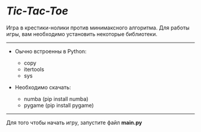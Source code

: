 # _Tic-Tac-Toe_
Игра в крестики-нолики против минимаксного алгоритма.
Для работы игры, вам необходимо установить некоторые библиотеки.
 
___

+ Оычно встроенны в Python:
  + copy
  + itertools
  + sys

+ Необходимо скачать:
  + numba  (pip install numba)
  + pygame (pip install pygame)

___

Для того чтобы начать игру, запустите файл **main.py**
